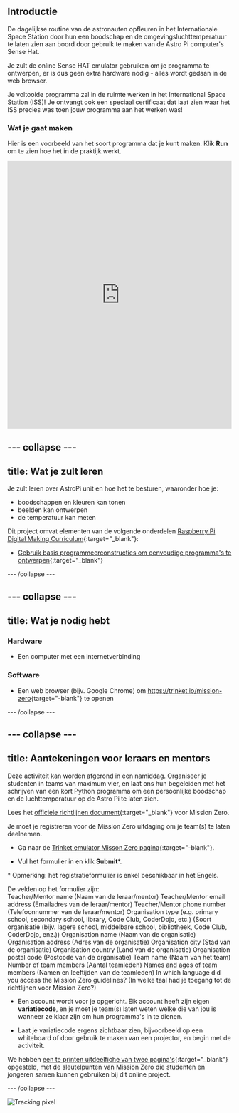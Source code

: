 ## Introductie

De dagelijkse routine van de astronauten opfleuren in het Internationale Space Station door hun een boodschap en de omgevingsluchttemperatuur te laten zien aan boord door gebruik te maken van de Astro Pi computer's Sense Hat.

Je zult de online Sense HAT emulator gebruiken om je programma te ontwerpen, er is dus geen extra hardware nodig - alles wordt gedaan in de web browser.

Je voltooide programma zal in de ruimte werken in het International Space Station (ISS)! Je ontvangt ook een speciaal certificaat dat laat zien waar het ISS precies was toen jouw programma aan het werken was!

### Wat je gaat maken

Hier is een voorbeeld van het soort programma dat je kunt maken. Klik **Run** om te zien hoe het in de praktijk werkt. 

<iframe src="https://trinket.io/embed/python/069f6138f7?outputOnly=true&start=result" width="100%" height="600" frameborder="0" marginwidth="0" marginheight="0" allowfullscreen mark="crwd-mark"></iframe> 

--- collapse ---
---
title: Wat je zult leren
---
Je zult leren over AstroPi unit en hoe het te besturen, waaronder hoe je:

+ boodschappen en kleuren kan tonen
+ beelden kan ontwerpen
+ de temperatuur kan meten

Dit project omvat elementen van de volgende onderdelen [Raspberry Pi Digital Making Curriculum](http://rpf.io/curriculum){:target="_blank"}:

+ [Gebruik basis programmeerconstructies om eenvoudige programma's te ontwerpen](https://curriculum.raspberrypi.org/programming/creator/){:target="_blank"}

--- /collapse ---

--- collapse ---
---
title: Wat je nodig hebt
---
### Hardware

+ Een computer met een internetverbinding

### Software

+ Een web browser (bijv. Google Chrome) om <https://trinket.io/mission-zero>{target="-blank"} te openen 
    
--- /collapse ---
    
--- collapse ---
---
title: Aantekeningen voor leraars en mentors
---
Deze activiteit kan worden afgerond in een namiddag. Organiseer je studenten in teams van maximum vier, en laat ons hun begeleiden met het schrijven van een kort Python programma om een persoonlijke boodschap en de luchttemperatuur op de Astro Pi te laten zien.
    
Lees het [officiele richtlijnen document](https://astro-pi.org/wp-content/uploads/2018/09/Astro_Pi_Mission_Zero_Guidelines_2018_19_V12_pages.pdf){:target="_blank"} voor Mission Zero.
    
Je moet je registreren voor de Mission Zero uitdaging om je team(s) te laten deelnemen.
    
+ Ga naar de [Trinket emulator Misson Zero pagina](https://trinket.io/mission-zero/register){:target="-blank"}. 
        
+ Vul het formulier in en klik **Submit**\*.
        
\* Opmerking: het registratieformulier is enkel beschikbaar in het Engels.
        
De velden op het formulier zijn:  
Teacher/Mentor name (Naam van de leraar/mentor) 
Teacher/Mentor email address (Emailadres van de leraar/mentor) 
Teacher/Mentor phone number (Telefoonnummer van de leraar/mentor) 
Organisation type (e.g. primary school, secondary school, library, Code Club, CoderDojo, etc.) (Soort organisatie (bijv. lagere school, middelbare school, bibliotheek, Code Club, CoderDojo, enz.)) 
Organisation name (Naam van de organisatie) 
Organisation address (Adres van de organisatie) 
Organisation city (Stad van de organisatie) 
Organisation country (Land van de organisatie) 
Organisation postal code (Postcode van de organisatie) 
Team name (Naam van het team) 
Number of team members (Aantal teamleden) 
Names and ages of team members (Namen en leeftijden van de teamleden) 
In which language did you access the Mission Zero guidelines? (In welke taal had je toegang tot de richtlijnen voor Mission Zero?)
        
+ Een account wordt voor je opgericht. Elk account heeft zijn eigen **variatiecode**, en je moet je team(s) laten weten welke die van jou is wanneer ze klaar zijn om hun programma's in te dienen.
        
+ Laat je variatiecode ergens zichtbaar zien, bijvoorbeeld op een whiteboard of door gebruik te maken van een projector, en begin met de activiteit.
            
We hebben [een te printen uitdeelfiche van twee pagina's](https://astro-pi.org/astro_pi_mission_zero_project_print_out_v10_print/){:target="_blank"} opgesteld, met de sleutelpunten van Mission Zero die studenten en jongeren samen kunnen gebruiken bij dit online project.
        
--- /collapse ---
        
![Tracking pixel](https://code.org/api/hour/begin_raspberrypi_astropi.png)